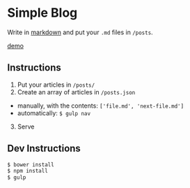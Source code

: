 # Simple Blog
Write in [markdown](https://www.markdowntutorial.com) and put your `.md` files in `/posts`.  

[demo](https://zvakanaka.github.io/simple-blog)
## Instructions
1. Put your articles in `/posts/`
2. Create an array of articles in `/posts.json`
 - manually, with the contents: `['file.md', 'next-file.md']`
 - automatically: `$ gulp nav`
3. Serve

## Dev Instructions
```sh
$ bower install
$ npm install
$ gulp
```
